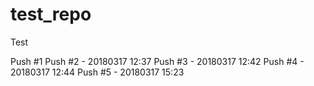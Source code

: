 # test_repo
Test

Push #1
Push #2 - 20180317 12:37
Push #3 - 20180317 12:42
Push #4 - 20180317 12:44
Push #5 - 20180317 15:23